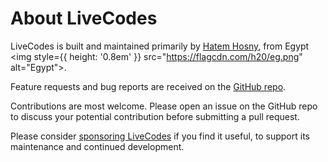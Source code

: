 # About LiveCodes

LiveCodes is built and maintained primarily by [Hatem Hosny](https://github.com/hatemhosny), from Egypt <img style={{ height: '0.8em' }} src="https://flagcdn.com/h20/eg.png" alt="Egypt"></img>.

Feature requests and bug reports are received on the [GitHub repo](https://github.com/live-codes/livecodes/issues).

Contributions are most welcome. Please open an issue on the GitHub repo to discuss your potential contribution before submitting a pull request.

Please consider [sponsoring LiveCodes](./sponsor.md) if you find it useful, to support its maintenance and continued development.
